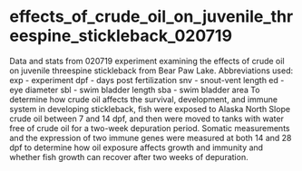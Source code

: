 # effects_of_crude_oil_on_juvenile_threespine_stickleback_020719
Data and stats from 020719 experiment examining the effects of crude oil on juvenile threespine stickleback from Bear Paw Lake.
Abbreviations used:
exp - experiment
dpf - days post fertilization
snv - snout-vent length
ed - eye diameter
sbl - swim bladder length
sba - swim bladder area
To determine how crude oil affects the survival, development, and immune system in developing stickleback, fish were exposed to Alaska North Slope crude oil between 7 and 14 dpf, and then were moved to tanks with water free of crude oil for a two-week depuration period. Somatic measurements and the expression of two immune genes were measured at both 14 and 28 dpf to determine how oil exposure affects growth and immunity and whether fish growth can recover after two weeks of depuration.
